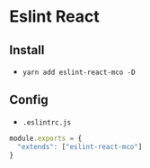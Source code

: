 # Eslint React

## Install
+ `yarn add eslint-react-mco -D`

## Config
+ `.eslintrc.js`
```js
module.exports = {
  "extends": ["eslint-react-mco"]
}
```

